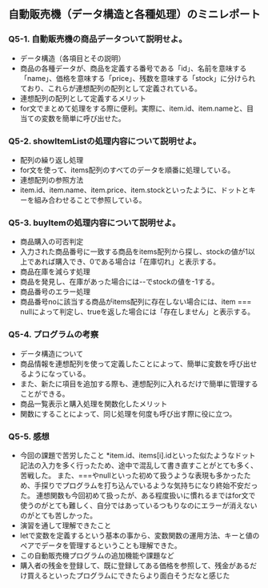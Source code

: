 ## 自動販売機（データ構造と各種処理）のミニレポート
### Q5-1. 自動販売機の商品データついて説明せよ。
* データ構造（各項目とその説明）
* 商品の各種データが、商品を定義する番号である「id」、名前を意味する「name」、価格を意味する「price」、残数を意味する「stock」に分けられており、これらが連想配列の配列として定義されている。
*  連想配列の配列として定義するメリット
*  for文でまとめて処理をする際に便利。実際に、item.id、item.nameと、目当ての変数を簡単に呼び出せた。
### Q5-2. showItemListの処理内容について説明せよ。
* 配列の繰り返し処理
* for文を使って、items配列のすべてのデータを順番に処理している。
* 連想配列の参照方法
* item.id、item.name、item.price、item.stockといったように、ドットとキーを組み合わせることで参照している。
### Q5-3. buyItemの処理内容について説明せよ。
* 商品購入の可否判定
* 入力された商品番号に一致する商品をitems配列から探し、stockの値が1以上であれば購入でき、0である場合は「在庫切れ」と表示する。
* 商品在庫を減らす処理
* 商品を発見し、在庫があった場合には--でstockの値を-1する。
* 商品番号のエラー処理
* 商品番号noに該当する商品がitems配列に存在しない場合には、item === nullによって判定し、trueを返した場合には「存在しません」と表示する。
### Q5-4. プログラムの考察
* データ構造について
* 商品情報を連想配列を使って定義したことによって、簡単に変数を呼び出せるようになっている。
* また、新たに項目を追加する際も、連想配列に入れるだけで簡単に管理することができる。
* 商品一覧表示と購入処理を関数化したメリット
* 関数にすることによって、同じ処理を何度も呼び出す際に役に立つ。
### Q5-5. 感想
* 今回の課題で苦労したこと
*item.id、items[i].idといった似たようなドット記法の入力を多く行ったため、途中で混乱して書き直すことがとても多く、苦戦した。
また、===やnullといった初めて扱うような表現も多かったため、手探りでプログラムを打ち込んでいるような気持ちになり終始不安だった。
連想関数も今回初めて扱ったが、ある程度扱いに慣れるまではfor文で使うのがとても難しく、自分ではあっているつもりなのにエラーが消えないのがとても苦しかった。
* 演習を通して理解できたこと
* letで変数を定義するという基本の事から、変数関数の運用方法、キーと値のペアでデータを管理するということも理解できた。
* この自動販売機プログラムの追加機能や課題など
* 購入者の残金を登録して、既に登録してある価格を参照して、残金があるだけ買えるといったプログラムにできたらより面白そうだなと感じた

